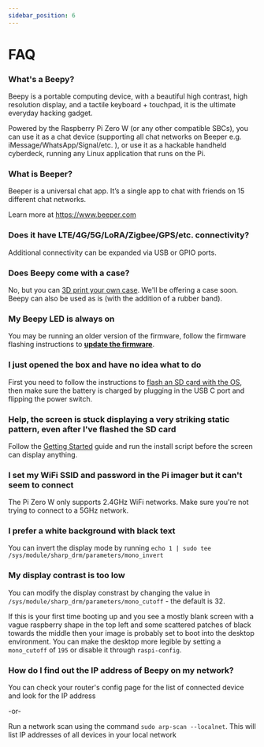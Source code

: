```yaml
---
sidebar_position: 6
---
```


# FAQ

### What's a Beepy?

Beepy is a portable computing device, with a beautiful high contrast, high resolution display, and a tactile keyboard + touchpad, it is the ultimate everyday hacking gadget.

Powered by the Raspberry Pi Zero W (or any other compatible SBCs), you can use it as a chat device (supporting all chat networks on Beeper e.g. iMessage/WhatsApp/Signal/etc. ), or use it as a hackable handheld cyberdeck, running any Linux application that runs on the Pi.

### What is Beeper?

Beeper is a universal chat app. It’s a single app to chat with friends on 15 different chat networks.

Learn more at https://www.beeper.com

### Does it have LTE/4G/5G/LoRA/Zigbee/GPS/etc. connectivity?

Additional connectivity can be expanded via USB or GPIO ports.

### Does Beepy come with a case?

No, but you can [3D print your own case](/docs/3D). We'll be offering a case soon. Beepy can also be used as is (with the addition of a rubber band).

### My Beepy LED is always on

You may be running an older version of the firmware, follow the firmware flashing instructions to [**update the firmware**](/docs/getting-started#software-setup).

### I just opened the box and have no idea what to do

First you need to follow the instructions to [flash an SD card with the OS](/docs/getting-started), then make sure the battery is charged by plugging in the USB C port and flipping the power switch. 

### Help, the screen is stuck displaying a very striking static pattern, even after I've flashed the SD card

Follow the [Getting Started](/docs/getting-started#software-setup) guide and run the install script before the screen can display anything.

### I set my WiFi SSID and password in the Pi imager but it can't seem to connect

The Pi Zero W only supports 2.4GHz WiFi networks. Make sure you're not trying to connect to a 5GHz network.

### I prefer a white background with black text

You can invert the display mode by running `echo 1 | sudo tee /sys/module/sharp_drm/parameters/mono_invert`

### My display contrast is too low

You can modify the display constrast by changing the value in `/sys/module/sharp_drm/parameters/mono_cutoff` - the default is 32.

If this is your first time booting up and you see a mostly blank screen with a vague raspberry shape in the top left and some scattered patches of black towards the middle then your image is probably set to boot into the desktop environment. You can make the desktop more legible by setting a `mono_cutoff` of `195` or disable it through `raspi-config`.

### How do I find out the IP address of Beepy on my network?

You can check your router's config page for the list of connected device and look for the IP address

-or-

Run a network scan using the command `sudo arp-scan --localnet`. This will list IP addresses of all devices in your local network
